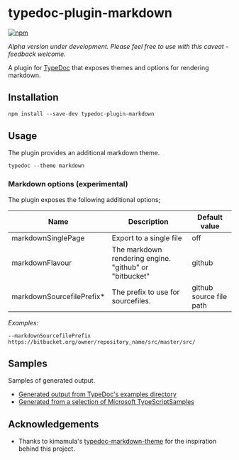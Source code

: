 # typedoc-plugin-markdown
[![npm](https://img.shields.io/npm/v/typedoc-plugin-markdown.svg)](https://www.npmjs.com/package/typedoc-plugin-markdown)

*Alpha version under development. Please feel free to use with this caveat - feedback welcome.*

A plugin for [TypeDoc](https://github.com/TypeStrong/typedoc) that exposes themes and options for rendering markdown.

## Installation
```javascript
npm install --save-dev typedoc-plugin-markdown
```

## Usage

The plugin provides an additional markdown theme.

```javascript
typedoc --theme markdown
```

### Markdown options (experimental)

The plugin exposes the following additional options;

| Name      | Description | Default value               
| --------- | ----------- | ----
| markdownSinglePage | Export to a single file | off
| markdownFlavour | The markdown rendering engine. "github" or "bitbucket" | github
| markdownSourcefilePrefix* | The prefix to use for sourcefiles. | github source file path

*Examples*:

```
--markdownSourcefilePrefix https://bitbucket.org/owner/repository_name/src/master/src/
```
 
## Samples

Samples of generated output.

* [Generated output from TypeDoc's examples directory](https://github.com/tgreyuk/typedoc-plugin-markdown-samples/blob/master/out/typedoc/index.md) 
* [Generated from a selection of Microsoft TypeScriptSamples](https://github.com/tgreyuk/typedoc-plugin-markdown-samples/blob/master/out/microsoft/index.md) 


## Acknowledgements

* Thanks to kimamula's [typedoc-markdown-theme](https://github.com/kimamula/typedoc-markdown-theme) for the inspiration behind this project.




 



